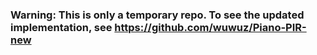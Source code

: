 ### Warning:  This is only a temporary repo. To see the updated implementation, see https://github.com/wuwuz/Piano-PIR-new 
